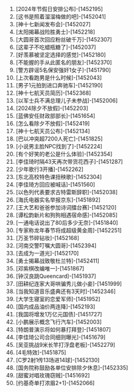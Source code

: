 
1. [2024年节假日安排公布]-[1452195]
1. [这书是照着溜溜梅做的吧]-[1452041]
1. [神十七新闻发布会]-[1452027]
1. [太阳揭幕战险胜勇士]-[1452218]
1. [大圆哥首次回应粉丝破千万]-[1452307]
1. [这辈子不吃蜡瓶糖了]-[1452037]
1. [好羡慕被坚定选择的感觉]-[1452180]
1. [不能握的手从此匿名的朋友]-[1452370]
1. [警方辟谣5名保安强奸1女子]-[1451790]
1. [上次看跑男是什么时候]-[1452043]
1. [男子1元拍到进口奔驰车]-[1452190]
1. [神十七航天员简历]-[1452368]
1. [以军士兵不满总理儿子未参战]-[1452006]
1. [2024除夕不放假]-[1452203]
1. [蓝佛安任财政部部长]-[1451654]
1. [怎么看除夕不放假]-[1452419]
1. [神十七航天员公布]-[1452134]
1. [巴以冲突超7200人死亡]-[1451825]
1. [小说男主脸NPC找到了]-[1452224]
1. [有个好笑的老公是什么体验]-[1452354]
1. [李佳琦时隔43天再次带货花西子]-[1451287]
1. [少年歌行3开播]-[1452262]
1. [东北高校特色课扭秧歌]-[1452304]
1. [李佳琦方回应被喊话]-[1451560]
1. [以色列代表要求古特雷斯辞职]-[1452038]
1. [海氏电器实名举报京东]-[1451892]
1. [王大艺和爸爸参加诗词擂台赛]-[1452120]
1. [谭松韵新片和狗狗相遇宿命感]-[1452085]
1. [一通电话说出了80后多少无奈]-[1451840]
1. [专家称龙年春节将成超级黄金周]-[1452251]
1. [万圣节碎钻妆]-[1452168]
1. [河南交警叮嘱大圆哥]-[1452394]
1. [去成为一道光]-[1452170]
1. [勇士揭幕战致敬杜兰特]-[1452411]
1. [邓紫棋改编唯一]-[1451867]
1. [钟汉良跳Queencard]-[1451937]
1. [田耕纪连家大哥哄骗秀儿做小妾]-[1451999]
1. [当我知道音乐盛典还有3天时]-[1452346]
1. [大学生寝室的恋爱军师]-[1451952]
1. [国内成品油价两连降]-[1452193]
1. [我国将增发1万亿元国债]-[1451727]
1. [小鹏展示概念飞行汽车]-[1452003]
1. [特朗普演示将如何暴打拜登]-[1451807]
1. [李佳琦公司合同细则曝光]-[1451679]
1. [吴亚挑战9米长竿打浮盘老板]-[1452279]
1. [4毛特效]-[1451875]
1. [C罗2射1传13场进14球]-[1452130]
1. [国务院称鼓励各单位安排除夕休息]-[1452335]
1. [甜蜜对唱玫瑰窃贼]-[1451692]
1. [约基奇单打浓眉2+1]-[1452066]